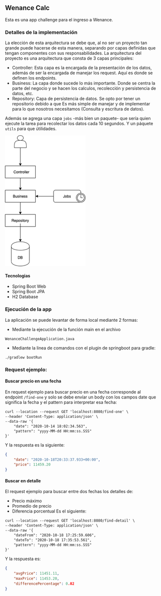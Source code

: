 ## Wenance Calc
Esta es una app challenge para el ingreso a Wenance.

### Detalles de la implementación
La elección de esta arquitectura se debe que, al no ser un proyecto tan grande puede 
hacerse de esta manera, separando por capas definidas que tengan componentes con sus 
responsabilidades.
La arquitectura del proyecto es una arquitectura que consta de 3 capas principales:
* Controller: Esta capa es la encargada de la presentación de los datos, además de ser 
la encargada de manejar los request. Aquí es donde se definen los endpoints.
* Business: La capa donde sucede lo más importante. Donde se centra la parte del negocio 
y se hacen los calculos, recolección y persistencia de datos, etc.
* Repository: Capa de persistencia de datos. Se opto por tener un repositorio debido a que 
Es más simple de manejar y de implementar para lo que nosotros necesitamos (Consulta y 
escritura de datos).

Además se agrega una capa ``jobs`` -más bien un paquete- que sería quien ejecute la tarea para 
recolectar los datos cada 10 segundos. Y un páquete `utils` para que útilidades. 

![Layers](Layers.png)

#### Tecnologias

* Spring Boot Web 
* Spring Boot JPA
* H2 Database

### Ejecución de la app
La aplicación se puede levantar de forma local mediante 2 formas:

* Mediante la ejecución de la función main en el archivo
```
WenanceChallengeApplication.java
  ```

* Mediante la linea de comandos con el plugin de springboot para gradle:

```
./gradlew bootRun
```

### Request ejemplo:
#### Buscar precio en una fecha
En request ejemplo para buscar precio en una fecha corresponde 
al endpoint ``/find-one`` y solo se debe envíar un body con los campos
date que significa la fecha y el pattern para interpretar esa fecha:
```shell script
curl --location --request GET 'localhost:8080/find-one' \
--header 'Content-Type: application/json' \
--data-raw '{
    "date": "2020-10-14 18:02:34.563",
    "pattern": "yyyy-MM-dd HH:mm:ss.SSS"
}'
```
Y la respuesta es la siguiente:
````json
{
    "date": "2020-10-18T20:33:37.933+00:00",
    "price": 11459.20
}
````

#### Buscar en detalle
El request ejemplo para buscar entre dos fechas los detalles de:
* Precio máximo
* Promedio de precio
* Diferencia porcentual
Es el siguiente:

````shell script
curl --location --request GET 'localhost:8080/find-detail' \
--header 'Content-Type: application/json' \
--data-raw '{
    "dateFrom": "2020-10-18 17:25:59.606",
    "dateTo": "2020-10-18 17:35:53.561",
    "pattern": "yyyy-MM-dd HH:mm:ss.SSS"
}'
````
Y la respuesta es:
````json
{
    "avgPrice": 11451.11,
    "maxPrice": 11453.20,
    "differencePercentage": 0.02
}
````